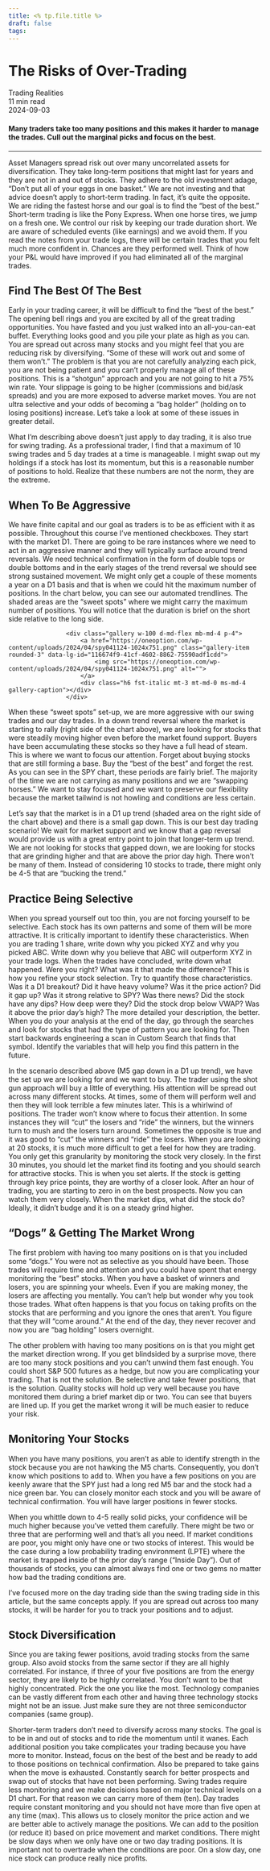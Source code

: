 ```yaml
---
title: <% tp.file.title %>
draft: false
tags:
---
```


<div class="bg-secondary">
<h1 class="py-5 ms-3 ms-md-4 my-0">The Risks of Over-Trading</h1>
</div>
<div class="d-flex align-items-center flex-wrap text-muted ps-3 ps-md-4 py-3 border-top border-bottom">
<div class="border-end pe-3 me-3">
<span class="badge bg-faded-primary text-primary">
Trading Realities </span>
</div>
<div class="fs-sm pe-3 border-end me-3">11 min read</div>
<div class="fs-sm">
2024-09-03 </div>
</div>
<section class="px-3 px-md-4 py-4">
<h4 class="wp-block-heading">Many traders take too many positions and this makes it harder to manage the trades. Cull out the marginal picks and focus on the best. </h4>
<hr class="wp-block-separator has-alpha-channel-opacity">
<p>Asset Managers spread risk out over many uncorrelated assets for diversification. They take long-term positions that might last for years and they are not in and out of stocks. They adhere to the old investment adage, “Don’t put all of your eggs in one basket.” We are not investing and that advice doesn’t apply to short-term trading. In fact, it’s quite the opposite. We are riding the fastest horse and our goal is to find the “best of the best.” Short-term trading is like the Pony Express. When one horse tires, we jump on a fresh one. We control our risk by keeping our trade duration short. We are aware of scheduled events (like earnings) and we avoid them. If you read the notes from your trade logs, there will be certain trades that you felt much more confident in. Chances are they performed well. Think of how your P&amp;L would have improved if you had eliminated all of the marginal trades. </p>
<h2 class="wp-block-heading" id="Find_The_Best_Of_The_Best">Find The Best Of The Best</h2>
<p>Early in your trading career, it will be difficult to find the “best of the best.” The opening bell rings and you are excited by all of the great trading opportunities. You have fasted and you just walked into an all-you-can-eat buffet. Everything looks good and you pile your plate as high as you can. You are spread out across many stocks and you might feel that you are reducing risk by diversifying. “Some of these will work out and some of them won’t.” The problem is that you are not carefully analyzing each pick, you are not being patient and you can’t properly manage all of these positions. This is a “shotgun” approach and you are not going to hit a 75% win rate. Your slippage is going to be higher (commissions and bid/ask spreads) and you are more exposed to adverse market moves. You are not ultra selective and your odds of becoming a “bag holder” (holding on to losing positions) increase. Let’s take a look at some of these issues in greater detail. </p>
<p>What I’m describing above doesn’t just apply to day trading, it is also true for swing trading. As a professional trader, I find that a maximum of 10 swing trades and 5 day trades at a time is manageable. I might swap out my holdings if a stock has lost its momentum, but this is a reasonable number of positions to hold. Realize that these numbers are not the norm, they are the extreme.</p>
<h2 class="wp-block-heading" id="When_To_Be_Aggressive">When To Be Aggressive</h2>
<p>We have finite capital and our goal as traders is to be as efficient with it as possible. Throughout this course I’ve mentioned checkboxes. They start with the market D1. There are going to be rare instances where we need to act in an aggressive manner and they will typically surface around trend reversals. We need technical confirmation in the form of double tops or double bottoms and in the early stages of the trend reversal we should see strong sustained movement. We might only get a couple of these moments a year on a D1 basis and that is when we could hit the maximum number of positions. In the chart below, you can see our automated trendlines. The shaded areas are the “sweet spots” where we might carry the maximum number of positions. You will notice that the duration is brief on the short side relative to the long side. </p>

                    <div class="gallery w-100 d-md-flex mb-md-4 p-4">
                        <a href="https://oneoption.com/wp-content/uploads/2024/04/spy041124-1024x751.png" class="gallery-item rounded-3" data-lg-id="116674f9-41cf-4602-8862-75590adf1cdd">
                            <img src="https://oneoption.com/wp-content/uploads/2024/04/spy041124-1024x751.png" alt="">
                        </a>
                        <div class="h6 fst-italic mt-3 mt-md-0 ms-md-4 gallery-caption"></div>
                    </div>
                
<p>When these “sweet spots” set-up, we are more aggressive with our swing trades and our day trades. In a down trend reversal where the market is starting to rally (right side of the chart above), we are looking for stocks that were steadily moving higher even before the market found support. Buyers have been accumulating these stocks so they have a full head of steam. This is where we want to focus our attention. Forget about buying stocks that are still forming a base. Buy the “best of the best” and forget the rest. As you can see in the SPY chart, these periods are fairly brief. The majority of the time we are not carrying as many positions and we are “swapping horses.” We want to stay focused and we want to preserve our flexibility because the market tailwind is not howling and conditions are less certain.</p>
<p>Let’s say that the market is in a D1 up trend (shaded area on the right side of the chart above) and there is a small gap down. This is our best day trading scenario! We wait for market support and we know that a gap reversal would provide us with a great entry point to join that longer-term up trend. We are not looking for stocks that gapped down, we are looking for stocks that are grinding higher and that are above the prior day high. There won’t be many of them. Instead of considering 10 stocks to trade, there might only be 4-5 that are “bucking the trend.”</p>
<h2 class="wp-block-heading" id="Practice_Being_Selective">Practice Being Selective</h2>
<p>When you spread yourself out too thin, you are not forcing yourself to be selective. Each stock has its own patterns and some of them will be more attractive. It is critically important to identify these characteristics. When you are trading 1 share, write down why you picked XYZ and why you picked ABC. Write down why you believe that ABC will outperform XYZ in your trade logs. When the trades have concluded, write down what happened. Were you right? What was it that made the difference? This is how you refine your stock selection. Try to quantify those characteristics. Was it a D1 breakout? Did it have heavy volume? Was it the price action? Did it gap up? Was it strong relative to SPY? Was there news? Did the stock have any dips? How deep were they? Did the stock drop below VWAP? Was it above the prior day’s high? The more detailed your description, the better. When you do your analysis at the end of the day, go through the searches and look for stocks that had the type of pattern you are looking for. Then start backwards engineering a scan in Custom Search that finds that symbol. Identify the variables that will help you find this pattern in the future. </p>
<p>In the scenario described above (M5 gap down in a D1 up trend), we have the set up we are looking for and we want to buy. The trader using the shot gun approach will buy a little of everything. His attention will be spread out across many different stocks. At times, some of them will perform well and then they will look terrible a few minutes later. This is a whirlwind of positions. The trader won’t know where to focus their attention. In some instances they will “cut” the losers and “ride” the winners, but the winners turn to mush and the losers turn around. Sometimes the opposite is true and it was good to “cut” the winners and “ride” the losers. When you are looking at 20 stocks, it is much more difficult to get a feel for how they are trading. You only get this granularity by monitoring the stock very closely. In the first 30 minutes, you should let the market find its footing and you should search for attractive stocks. This is when you set alerts. If the stock is getting through key price points, they are worthy of a closer look. After an hour of trading, you are starting to zero in on the best prospects. Now you can watch them very closely. When the market dips, what did the stock do? Ideally, it didn’t budge and it is on a steady grind higher.</p>
<h2 class="wp-block-heading" id="oo__Dogs_Getting_The_Market_Wrong">“Dogs” &amp; Getting The Market Wrong</h2>
<p>The first problem with having too many positions on is that you included some “dogs.” You were not as selective as you should have been. Those trades will require time and attention and you could have spent that energy monitoring the “best” stocks. When you have a basket of winners and losers, you are spinning your wheels. Even if you are making money, the losers are affecting you mentally. You can’t help but wonder why you took those trades. What often happens is that you focus on taking profits on the stocks that are performing and you ignore the ones that aren’t. You figure that they will “come around.” At the end of the day, they never recover and now you are “bag holding” losers overnight. </p>
<p>The other problem with having too many positions on is that you might get the market direction wrong. If you get blindsided by a surprise move, there are too many stock positions and you can’t unwind them fast enough. You could short S&amp;P 500 futures as a hedge, but now you are complicating your trading. That is not the solution. Be selective and take fewer positions, that is the solution. Quality stocks will hold up very well because you have monitored them during a brief market dip or two. You can see that buyers are lined up. If you get the market wrong it will be much easier to reduce your risk. </p>
<h2 class="wp-block-heading" id="Monitoring_Your_Stocks">Monitoring Your Stocks</h2>
<p>When you have many positions, you aren’t as able to identify strength in the stock because you are not hawking the M5 charts. Consequently, you don’t know which positions to add to. When you have a few positions on you are keenly aware that the SPY just had a long red M5 bar and the stock had a nice green bar. You can closely monitor each stock and you will be aware of technical confirmation. You will have larger positions in fewer stocks. </p>
<p>When you whittle down to 4-5 really solid picks, your confidence will be much higher because you’ve vetted them carefully. There might be two or three that are performing well and that’s all you need. If market conditions are poor, you might only have one or two stocks of interest. This would be the case during a low probability trading environment (LPTE) where the market is trapped inside of the prior day’s range (“Inside Day”). Out of thousands of stocks, you can almost always find one or two gems no matter how bad the trading conditions are.</p>
<p>I’ve focused more on the day trading side than the swing trading side in this article, but the same concepts apply. If you are spread out across too many stocks, it will be harder for you to track your positions and to adjust. </p>
<h2 class="wp-block-heading" id="Stock_Diversification">Stock Diversification</h2>
<p>Since you are taking fewer positions, avoid trading stocks from the same group. Also avoid stocks from the same sector if they are all highly correlated. For instance, if three of your five positions are from the energy sector, they are likely to be highly correlated. You don’t want to be that highly concentrated. Pick the one you like the most. Technology companies can be vastly different from each other and having three technology stocks might not be an issue. Just make sure they are not three semiconductor companies (same group). </p>
<p>Shorter-term traders don’t need to diversify across many stocks. The goal is to be in and out of stocks and to ride the momentum until it wanes. Each additional position you take complicates your trading because you have more to monitor. Instead, focus on the best of the best and be ready to add to those positions on technical confirmation. Also be prepared to take gains when the move is exhausted. Constantly search for better prospects and swap out of stocks that have not been performing. Swing trades require less monitoring and we make decisions based on major technical levels on a D1 chart. For that reason we can carry more of them (ten). Day trades require constant monitoring and you should not have more than five open at any time (max). This allows us to closely monitor the price action and we are better able to actively manage the positions. We can add to the position (or reduce it) based on price movement and market conditions. There might be slow days when we only have one or two day trading positions. It is important not to overtrade when the conditions are poor. On a slow day, one nice stock can produce really nice profits. </p>
</section>
